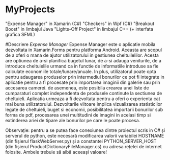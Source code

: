 # MyProjects
 
"Expense Manager" in Xamarin (C#)
"Checkers" in Wpf (C#)
"Breakout Boost" in limbajul Java
"Lights-Off Project" in limbajul C++ (+ interfata grafica SFML)


#Descriere *Expense Manager* 
Expense Manager este o aplicatie mobila dezvoltata in Xamarin.Forms pentru platforma Android. 
Aceasta are scopul de a oferi o mana de ajutor utilizatorului in gestiunea cheltuilelilor. Acesta are optiunea de a-si planifica bugetul lunar, de a-si adauga veniturile, de a introduce cheltuielile urmand ca in functie de informatiile introduse sa fie calculate economiile totale/lunare/anuale. In plus, utilizatorul poate opta pentru adaugarea produselor prin intermediul bonurilor ce pot fi integrate in aplicatie pentru a fi procesate prin importarea imaginii din galerie sau prin accesarea camerei. de asemenea, este posibila crearea unei liste de cumparaturi complet independenta de produsele continute la sectiunea de cheltuieli.
Aplicatia urmeaza a fi dezvoltata pentru a oferi o experienta cat mai buna utilizatorului. Dezvoltarile viitoare implica vizualizarea statisticilor legate de cheltuieli, buget si economii, posibilitatea importarii bonurilor sub forma de pdf, procesarea unei multitudini de imagini in acelasi timp si extinderea ariei de tipare ale bonurilor pe care le poate procesa. 


Observație: pentru a se putea face conexiunea dintre proiectul scris in C# și serverul de python, este necesară modificarea valorii variabilei HOSTNAME (din fișierul flaskWebServer.py) și a constantei PYTHON_SERVER_HOST (din fișierul ProductDictionaryFileManager.cs) cu adresa rețelei de internet folosite. Ambele trebuie să aibă aceeași valoare!

